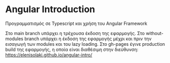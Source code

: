 # Angular Introduction

Προγραμματισμός σε Typescript και χρήση του Angular Framework

Στο main branch υπάρχει η τρέχουσα έκδοση της εφαρμογής. 
Στο without-modules branch υπάρχει η έκδοση της εφαρμογής μέχρι και πριν την εισαγωγή των modules και του lazy loading. 
Στο gh-pages έγινε production build της εφαρμογής, η οποία είναι διαθέσιμη στην διεύθυνση: https://elenisolaki.github.io/angular-intro/
